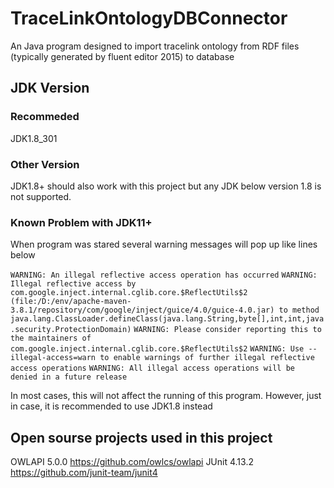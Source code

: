 # TraceLinkOntologyDBConnector
 An Java program designed to import tracelink ontology from RDF files (typically generated by fluent editor 2015) to database
## JDK Version
### Recommeded
 JDK1.8_301
### Other Version
 JDK1.8+ should also work with this project but any JDK below version 1.8 is not supported.
### Known Problem with JDK11+
 When program was stared several warning messages will pop up like lines below

`WARNING: An illegal reflective access operation has occurred`
`WARNING: Illegal reflective access by com.google.inject.internal.cglib.core.$ReflectUtils$2 (file:/D:/env/apache-maven-3.8.1/repository/com/google/inject/guice/4.0/guice-4.0.jar) to method java.lang.ClassLoader.defineClass(java.lang.String,byte[],int,int,java.security.ProtectionDomain)`
`WARNING: Please consider reporting this to the maintainers of com.google.inject.internal.cglib.core.$ReflectUtils$2`
`WARNING: Use --illegal-access=warn to enable warnings of further illegal reflective access operations`
`WARNING: All illegal access operations will be denied in a future release`

In most cases, this will not affect the running of this program. However, just in case, it is recommended to use JDK1.8 instead
## Open sourse projects used in this project
OWLAPI 5.0.0    https://github.com/owlcs/owlapi
JUnit 4.13.2    https://github.com/junit-team/junit4